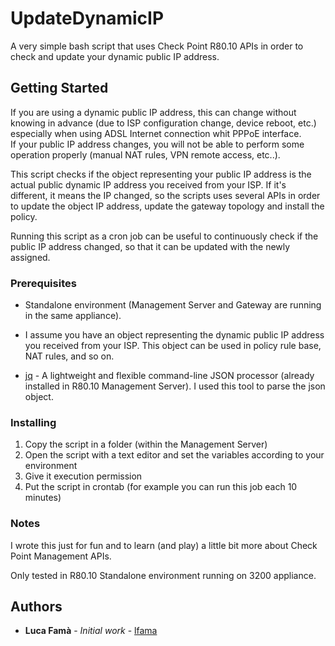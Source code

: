# UpdateDynamicIP

A very simple bash script that uses Check Point R80.10 APIs in order to check and update your dynamic public IP address.

## Getting Started

If you are using a dynamic public IP address, this can change without knowing in advance (due to ISP configuration change, device reboot, etc.) especially when using ADSL Internet connection whit PPPoE interface.   
If your public IP address changes, you will not be able to perform some operation properly (manual NAT rules, VPN remote access, etc..).

This script checks if the object representing your public IP address is the actual public dynamic IP address you received from your ISP. If it's different, it means the IP changed, so the scripts uses several APIs in order to update the object IP address, update the gateway topology and install the policy. 

Running this script as a cron job can be useful to continuously check if the public IP address changed, so that it can be updated with the newly assigned. 

### Prerequisites

* Standalone environment (Management Server and Gateway are running in the same appliance).

* I assume you have an object representing the dynamic public IP address you received from your ISP. This object can be used in policy rule base, NAT rules, and so on.

* [jq](https://stedolan.github.io/jq/) - A lightweight and flexible command-line JSON processor (already installed in R80.10 Management Server). I used this tool to parse the json object.


### Installing

1. Copy the script in a folder (within the Management Server)
2. Open the script with a text editor and set the variables according to your environment
2. Give it execution permission
3. Put the script in crontab (for example you can run this job each 10 minutes)

### Notes

I wrote this just for fun and to learn (and play) a little bit more about Check Point Management APIs. 

Only tested in R80.10 Standalone environment running on 3200 appliance.

## Authors

* **Luca Famà** - *Initial work* - [lfama](https://github.com/lfama)


